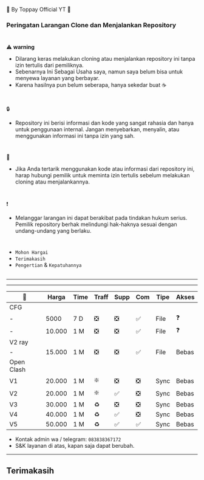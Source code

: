 🍚 By Toppay Official YT 🚀
### Peringatan Larangan Clone dan Menjalankan Repository
#
⚠️ **warning**
- Dilarang keras melakukan cloning atau menjalankan repository ini tanpa izin tertulis dari pemiliknya.
- Sebenarnya Ini Sebagai Usaha saya, namun saya belum bisa untuk menyewa layanan yang berbayar.
- Karena hasilnya pun belum seberapa, hanya sekedar buat ☕
#
🔒
- Repository ini berisi informasi dan kode yang sangat rahasia dan hanya untuk penggunaan internal. Jangan menyebarkan, menyalin, atau menggunakan informasi ini tanpa izin yang sah.
#
📩
- Jika Anda tertarik menggunakan kode atau informasi dari repository ini, harap hubungi pemilik untuk meminta izin tertulis sebelum melakukan cloning atau menjalankannya.
#
❗
- Melanggar larangan ini dapat berakibat pada tindakan hukum serius. Pemilik repository berhak melindungi hak-haknya sesuai dengan undang-undang yang berlaku.
#
- `Mohon Hargai`
- `Terimakasih`
- `Pengertian` & `Kepatuhannya`

##

---

---

| 💠 | Harga   | Time | Traff | Supp  | Com | Tipe | Akses |
| -- | ------- | ---- | ----  | ----- | --- | ---- | ----- |
| CFG|
| -      | 5000    | 7 D | ❎ | ❎ | ✅ | File  | ❓    |
| -      | 10.000  | 1 M | ❎ | ❎ | ✅ | File  | ❓    |
| V2 ray |
| -      | 15.000  | 1 M | ❎ | ❎ | ✅ | File  | Bebas |
| Open Clash |
|  V1    | 20.000  | 1 M | ❇️ | ❎ | ❎ | Sync | Bebas |
|  V2    | 20.000  | 1 M | ❇️ | ✅ | ❎ | Sync | Bebas |
|  V3    | 30.000  | 1 M | ♻️ | ❎ | ❎ | Sync | Bebas |
|  V4    | 40.000  | 1 M | ♻️ | ✅ | ❎ | Sync | Bebas |
|  V5    | 50.000  | 1 M | ♻️ | ✅ | ✅ | Sync | Bebas |

- Kontak admin wa / telegram: `083838367172`
- S&K
 layanan di atas, kapan saja dapat berubah.

---

##
## Terimakasih